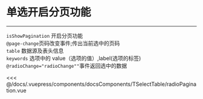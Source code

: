 # 单选开启分页功能

---

<common-code-format>
  <docsComponents-TSelectTable-radioPagination slot="source"></docsComponents-TSelectTable-radioPagination>

`isShowPagination` 开启分页功能 <br/>
`@page-change`页码改变事件;传出当前选中的页码<br/>
`table` 数据源及表头信息<br/>
`keywords` 选项中的 value（选项的值）,label(选项的标签)<br/>
`@radioChange="radioChange""`事件返回选中的数据

<<< @/docs/.vuepress/components/docsComponents/TSelectTable/radioPagination.vue
</common-code-format>